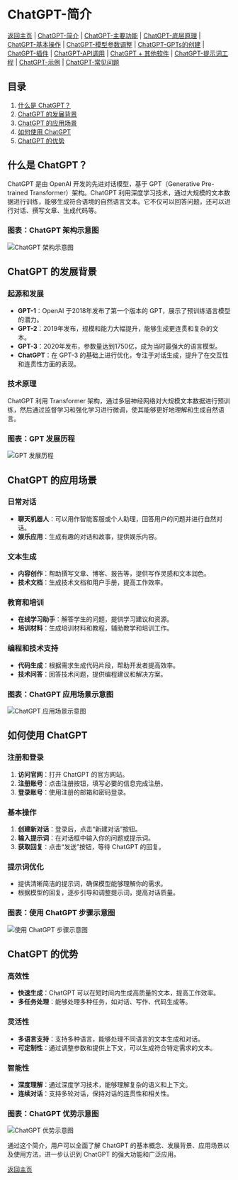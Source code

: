 # ChatGPT-简介

[返回主页](../README.md) | [ChatGPT-简介](ChatGPT-Introduction.md) | [ChatGPT-主要功能](ChatGPT-Key%20Features.md) | [ChatGPT-底层原理](ChatGPT-Underlying%20Principles.md) | [ChatGPT-基本操作](ChatGPT-Basic%20Operations.md) | [ChatGPT-模型参数调整](ChatGPT-Model%20Parameter%20Adjustment.md) | [ChatGPT-GPTs的创建](ChatGPT-Creating%20GPTs.md) | [ChatGPT-插件](ChatGPT-Plugins.md) | [ChatGPT-API调用](ChatGPT-API%20Calls.md) | [ChatGPT + 其他软件](ChatGPT-Plus%20Other%20Software.md) | [ChatGPT-提示词工程](ChatGPT-Prompt%20Engineering.md) | [ChatGPT-示例](ChatGPT-Examples.md) | [ChatGPT-常见问题](ChatGPT-FAQ.md)

## 目录
1. [什么是 ChatGPT？](#什么是-chatgpt)
2. [ChatGPT 的发展背景](#chatgpt-的发展背景)
3. [ChatGPT 的应用场景](#chatgpt-的应用场景)
4. [如何使用 ChatGPT](#如何使用-chatgpt)
5. [ChatGPT 的优势](#chatgpt-的优势)

## 什么是 ChatGPT？

ChatGPT 是由 OpenAI 开发的先进对话模型，基于 GPT（Generative Pre-trained Transformer）架构。ChatGPT 利用深度学习技术，通过大规模的文本数据进行训练，能够生成符合语境的自然语言文本。它不仅可以回答问题，还可以进行对话、撰写文章、生成代码等。

### 图表：ChatGPT 架构示意图
![ChatGPT 架构示意图](https://example.com/chatgpt-architecture-chart.png)

## ChatGPT 的发展背景

### 起源和发展
- **GPT-1**：OpenAI 于2018年发布了第一个版本的 GPT，展示了预训练语言模型的潜力。
- **GPT-2**：2019年发布，规模和能力大幅提升，能够生成更连贯和复杂的文本。
- **GPT-3**：2020年发布，参数量达到1750亿，成为当时最强大的语言模型。
- **ChatGPT**：在 GPT-3 的基础上进行优化，专注于对话生成，提升了在交互性和连贯性方面的表现。

### 技术原理
ChatGPT 利用 Transformer 架构，通过多层神经网络对大规模文本数据进行预训练，然后通过监督学习和强化学习进行微调，使其能够更好地理解和生成自然语言。

### 图表：GPT 发展历程
![GPT 发展历程](https://example.com/gpt-evolution-chart.png)

## ChatGPT 的应用场景

### 日常对话
- **聊天机器人**：可以用作智能客服或个人助理，回答用户的问题并进行自然对话。
- **娱乐应用**：生成有趣的对话和故事，提供娱乐内容。

### 文本生成
- **内容创作**：帮助撰写文章、博客、报告等，提供写作灵感和文本润色。
- **技术文档**：生成技术文档和用户手册，提高工作效率。

### 教育和培训
- **在线学习助手**：解答学生的问题，提供学习建议和资源。
- **培训材料**：生成培训材料和教程，辅助教学和培训工作。

### 编程和技术支持
- **代码生成**：根据需求生成代码片段，帮助开发者提高效率。
- **技术问答**：回答技术问题，提供编程建议和解决方案。

### 图表：ChatGPT 应用场景示意图
![ChatGPT 应用场景示意图](https://example.com/chatgpt-use-cases-chart.png)

## 如何使用 ChatGPT

### 注册和登录
1. **访问官网**：打开 ChatGPT 的官方网站。
2. **注册账号**：点击注册按钮，填写必要的信息完成注册。
3. **登录账号**：使用注册的邮箱和密码登录。

### 基本操作
1. **创建新对话**：登录后，点击“新建对话”按钮。
2. **输入提示词**：在对话框中输入你的问题或提示词。
3. **获取回复**：点击“发送”按钮，等待 ChatGPT 的回复。

### 提示词优化
- 提供清晰简洁的提示词，确保模型能够理解你的需求。
- 根据模型的回复，逐步引导和调整提示词，提高对话质量。

### 图表：使用 ChatGPT 步骤示意图
![使用 ChatGPT 步骤示意图](https://example.com/how-to-use-chatgpt-chart.png)

## ChatGPT 的优势

### 高效性
- **快速生成**：ChatGPT 可以在短时间内生成高质量的文本，提高工作效率。
- **多任务处理**：能够处理多种任务，如对话、写作、代码生成等。

### 灵活性
- **多语言支持**：支持多种语言，能够处理不同语言的文本生成和对话。
- **可定制性**：通过调整参数和提供上下文，可以生成符合特定需求的文本。

### 智能性
- **深度理解**：通过深度学习技术，能够理解复杂的语义和上下文。
- **连续对话**：支持多轮对话，保持对话的连贯性和相关性。

### 图表：ChatGPT 优势示意图
![ChatGPT 优势示意图](https://example.com/chatgpt-advantages-chart.png)

通过这个简介，用户可以全面了解 ChatGPT 的基本概念、发展背景、应用场景以及使用方法，进一步认识到 ChatGPT 的强大功能和广泛应用。

[返回主页](../README.md)
